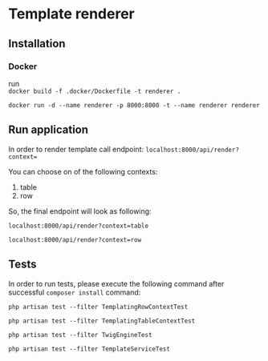 # Template renderer

## Installation
### Docker
run  
``docker build -f .docker/Dockerfile -t renderer .
``

``docker run -d --name renderer -p 8000:8000 -t --name renderer renderer``

## Run application

In order to render template call endpoint:
``localhost:8000/api/render?context=``

You can choose on of the following contexts:
1. table
2. row

So, the final endpoint will look as following:

``localhost:8000/api/render?context=table``

``localhost:8000/api/render?context=row``

## Tests
In order to run tests, please execute the following command after successful ``composer install`` command:

`` php artisan test --filter TemplatingRowContextTest
``

`` php artisan test --filter TemplatingTableContextTest
``

`` php artisan test --filter TwigEngineTest
``

`` php artisan test --filter TemplateServiceTest
``
